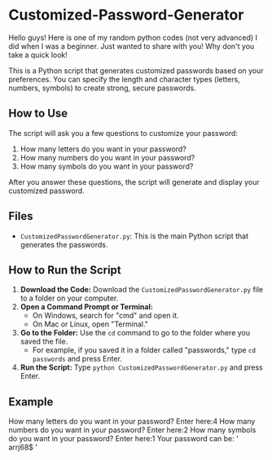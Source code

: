 # Customized-Password-Generator
Hello guys! Here is one of my random python codes (not very advanced) I did when I was a beginner. Just wanted to share with you! Why don't you take a quick look!

This is a Python script that generates customized passwords based on your preferences. You can specify the length and character types (letters, numbers, symbols) to create strong, secure passwords.

## How to Use

The script will ask you a few questions to customize your password:

1.  How many letters do you want in your password?
2.  How many numbers do you want in your password?
3.  How many symbols do you want in your password?

After you answer these questions, the script will generate and display your customized password.

## Files

* `CustomizedPasswordGenerator.py`: This is the main Python script that generates the passwords.

## How to Run the Script

1.  **Download the Code:** Download the `CustomizedPasswordGenerator.py` file to a folder on your computer.
2.  **Open a Command Prompt or Terminal:**
    * On Windows, search for "cmd" and open it.
    * On Mac or Linux, open "Terminal."
3.  **Go to the Folder:** Use the `cd` command to go to the folder where you saved the file.
    * For example, if you saved it in a folder called "passwords," type `cd passwords` and press Enter.
4.  **Run the Script:** Type `python CustomizedPasswordGenerator.py` and press Enter.

## Example
How many letters do you want in your password? Enter here:4
How many numbers do you want in your password? Enter here:2
How many symbols do you want in your password? Enter here:1
Your password can be: ' arrj68$ '
